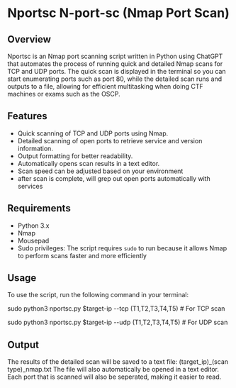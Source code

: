 # Nportsc N-port-sc (Nmap Port Scan)

## Overview
Nportsc is an Nmap port scanning script written in Python using ChatGPT that automates the process of running quick and detailed Nmap scans for TCP and UDP ports. The quick scan is displayed in the terminal so you can start enumerating ports such as port 80, while the detailed scan runs and outputs to a file, allowing for efficient multitasking when doing CTF machines or exams such as the OSCP.

## Features
- Quick scanning of TCP and UDP ports using Nmap.
- Detailed scanning of open ports to retrieve service and version information.
- Output formatting for better readability.
- Automatically opens scan results in a text editor.
- Scan speed can be adjusted based on your environment
- after scan is complete, will grep out open ports automatically with services

## Requirements
- Python 3.x
- Nmap
- Mousepad
- Sudo privileges: The script requires `sudo` to run because it allows Nmap to perform scans faster and more efficiently

## Usage
To use the script, run the following command in your terminal:

sudo python3 nportsc.py $target-ip --tcp (T1,T2,T3,T4,T5)  # For TCP scan

sudo python3 nportsc.py $target-ip --udp (T1,T2,T3,T4,T5)  # For UDP scan

## Output

The results of the detailed scan will be saved to a text file: 
(target_ip)_(scan type)_nmap.txt 
The file will also automatically be opened in a text editor. Each port that is scanned will also be seperated, making it easier to read.
